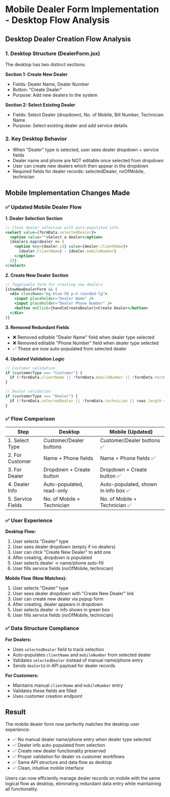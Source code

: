 # Mobile Dealer Form Implementation - Desktop Flow Analysis

## Desktop Dealer Creation Flow Analysis

### 1. Desktop Structure (DealerForm.jsx)
The desktop has two distinct sections:

**Section 1: Create New Dealer**
- Fields: Dealer Name, Dealer Number
- Button: "Create Dealer"
- Purpose: Add new dealers to the system

**Section 2: Select Existing Dealer**  
- Fields: Select Dealer (dropdown), No. of Mobile, Bill Number, Technician Name
- Purpose: Select existing dealer and add service details

### 2. Key Desktop Behavior
- When "Dealer" type is selected, user sees dealer dropdown + service fields
- Dealer name and phone are NOT editable once selected from dropdown
- User can create new dealers which then appear in the dropdown
- Required fields for dealer records: selectedDealer, noOfMobile, technician

## Mobile Implementation Changes Made

### ✅ Updated Mobile Dealer Flow

**1. Dealer Selection Section**
```jsx
// Clean dealer selection with auto-populated info
<select value={formData.selectedDealer}>
  <option value="">Select a dealer</option>
  {dealers.map(dealer => (
    <option key={dealer.id} value={dealer.clientName}>
      {dealer.clientName} - {dealer.mobileNumber}
    </option>
  ))}
</select>
```

**2. Create New Dealer Section**
```jsx
// Toggleable form for creating new dealers
{showNewDealerForm && (
  <div className="bg-blue-50 p-4 rounded-lg">
    <input placeholder="Dealer Name" />
    <input placeholder="Dealer Phone Number" />
    <button onClick={handleCreateDealer}>Create Dealer</button>
  </div>
)}
```

**3. Removed Redundant Fields**
- ❌ Removed editable "Dealer Name" field when dealer type selected
- ❌ Removed editable "Phone Number" field when dealer type selected  
- ✅ These are now auto-populated from selected dealer

**4. Updated Validation Logic**
```jsx
// Customer validation
if (customerType === "Customer") {
  if (!formData.clientName || !formData.mobileNumber || !formData.technician || rows.length === 0)
}

// Dealer validation  
if (customerType === "Dealer") {
  if (!formData.selectedDealer || !formData.technician || rows.length === 0)
}
```

### ✅ Flow Comparison

| Step | Desktop | Mobile (Updated) |
|------|---------|------------------|
| 1. Select Type | Customer/Dealer buttons | Customer/Dealer buttons ✅ |
| 2. For Customer | Name + Phone fields | Name + Phone fields ✅ |
| 3. For Dealer | Dropdown + Create button | Dropdown + Create button ✅ |
| 4. Dealer Info | Auto-populated, read-only | Auto-populated, shown in info box ✅ |
| 5. Service Fields | No. of Mobile + Technician | No. of Mobile + Technician ✅ |

### ✅ User Experience

**Desktop Flow:**
1. User selects "Dealer" type
2. User sees dealer dropdown (empty if no dealers)
3. User can click "Create New Dealer" to add one
4. After creating, dropdown is populated
5. User selects dealer → name/phone auto-fill
6. User fills service fields (noOfMobile, technician)

**Mobile Flow (Now Matches):**
1. User selects "Dealer" type  
2. User sees dealer dropdown with "Create New Dealer" link
3. User can create new dealer via popup form
4. After creating, dealer appears in dropdown
5. User selects dealer → info shows in green box
6. User fills service fields (noOfMobile, technician)

### ✅ Data Structure Compliance

**For Dealers:**
- Uses `selectedDealer` field to track selection
- Auto-populates `clientName` and `mobileNumber` from selected dealer
- Validates `selectedDealer` instead of manual name/phone entry
- Sends `dealerId` in API payload for dealer records

**For Customers:**
- Maintains manual `clientName` and `mobileNumber` entry
- Validates these fields are filled
- Uses customer creation endpoint

## Result

The mobile dealer form now perfectly matches the desktop user experience:
- ✅ No manual dealer name/phone entry when dealer type selected
- ✅ Dealer info auto-populated from selection
- ✅ Create new dealer functionality preserved  
- ✅ Proper validation for dealer vs customer workflows
- ✅ Same API structure and data flow as desktop
- ✅ Clean, intuitive mobile interface

Users can now efficiently manage dealer records on mobile with the same logical flow as desktop, eliminating redundant data entry while maintaining all functionality.
